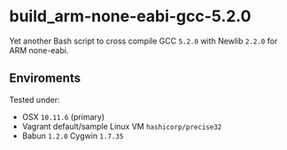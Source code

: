 # build_arm-none-eabi-gcc-5.2.0

Yet another Bash script to cross compile GCC `5.2.0` with Newlib `2.2.0` for ARM none-eabi.

## Enviroments

Tested under:

- OSX `10.11.6` (primary)
- Vagrant default/sample Linux VM `hashicorp/precise32`
- Babun `1.2.0` Cygwin `1.7.35`
